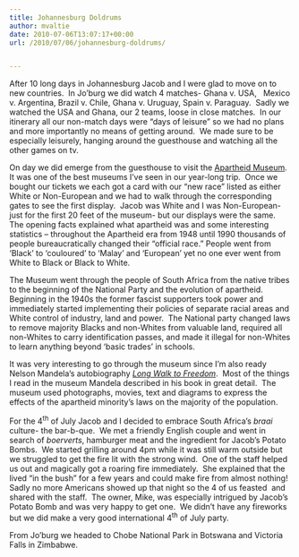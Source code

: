 ```yaml
---
title: Johannesburg Doldrums
author: mvaltie
date: 2010-07-06T13:07:17+00:00
url: /2010/07/06/johannesburg-doldrums/


---
```

After 10 long days in Johannesburg Jacob and I were glad to move on to new countries.  In Jo&#8217;burg we did watch 4 matches- Ghana v. USA,   Mexico v. Argentina, Brazil v. Chile, Ghana v. Uruguay, Spain v. Paraguay.  Sadly we watched the USA and Ghana, our 2 teams, loose in close matches.  In our itinerary all our non-match days were “days of leisure” so we had no plans and more importantly no means of getting around.  We made sure to be especially leisurely, hanging around the guesthouse and watching all the other games on tv.

On day we did emerge from the guesthouse to visit the <a href="http://www.apartheidmuseum.org/" target="_blank" rel="noopener noreferrer">Apartheid Museum</a>. It was one of the best museums I’ve seen in our year-long trip.  Once we bought our tickets we each got a card with our “new race” listed as either White or Non-European and we had to walk through the corresponding gates to see the first display.  Jacob was White and I was Non-European- just for the first 20 feet of the museum- but our displays were the same.  The opening facts explained what apartheid was and some interesting statistics &#8211; throughout the Apartheid era from 1948 until 1990 thousands of people bureaucratically changed their “official race.” People went from ‘Black’ to ‘couloured’ to ‘Malay’ and ‘European’ yet no one ever went from White to Black or Black to White.

The Museum went through the people of South Africa from the native tribes to the beginning of the National Party and the evolution of apartheid.  Beginning in the 1940s the former fascist supporters took power and immediately started implementing their policies of separate racial areas and White control of industry, land and power.  The National party changed laws to remove majority Blacks and non-Whites from valuable land, required all non-Whites to carry identification passes, and made it illegal for non-Whites to learn anything beyond ‘basic trades’ in schools.

It was very interesting to go through the museum since I’m also ready Nelson Mandela’s autobiography _<a href="http://www.amazon.com/Long-Walk-Freedom-Autobiography-Mandela/dp/0316548189/ref=sr_1_1?ie=UTF8&s=books&qid=1278853671&sr=1-1" target="_blank" rel="noopener noreferrer">Long Walk to Freedom</a>_.  Most of the things I read in the museum Mandela described in his book in great detail.  The museum used photographs, movies, text and diagrams to express the effects of the apartheid minority’s laws on the majority of the population.

For the 4<sup>th</sup> of July Jacob and I decided to embrace South Africa’s _braai_ culture- the bar-b-que.  We met a friendly English couple and went in search of _boerverts_, hamburger meat and the ingredient for Jacob’s Potato Bombs.  We started grilling around 4pm while it was still warm outside but we struggled to get the fire lit with the strong wind.  One of the staff helped us out and magically got a roaring fire immediately.  She explained that the lived “in the bush” for a few years and could make fire from almost nothing!  Sadly no more Americans showed up that night so the 4 of us feasted  and shared with the staff.  The owner, Mike, was especially intrigued by Jacob’s Potato Bomb and was very happy to get one.  We didn’t have any fireworks but we did make a very good international 4<sup>th</sup> of July party.

From Jo’burg we headed to Chobe National Park in Botswana and Victoria Falls in Zimbabwe.